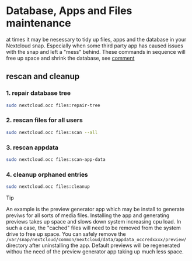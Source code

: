 # Database, Apps and Files maintenance

at times it may be nesessary to tidy up files, apps and the database in your Nextcloud snap.
Especially when some third party app has caused issues with the snap and left a "mess" behind. 
These commands in sequence will free up space and shrink the database, see [comment](https://github.com/nextcloud-snap/nextcloud-snap/issues/2758#issuecomment-2143605231)


## rescan and cleanup  

### 1. repair database tree
```bash
sudo nextcloud.occ files:repair-tree
```

### 2. rescan files for all users
```bash
sudo nextcloud.occ files:scan --all
```

### 3. rescan appdata
```bash
sudo nextcloud.occ files:scan-app-data
```

### 4. cleanup orphaned entries
```bash
sudo nextcloud.occ files:cleanup
```

> [!TIP]
>An example is the preview generator app which may be install to generate previws for all sorts of media files. 
Installing the app and generating previews takes up space and slows down system increasing cpu load. In such a 
case, the "cached" files will need to be removed from the system drive to free up space. You can safely remove
the `/var/snap/nextcloud/common/nextcloud/data/appdata_occredxxxx/preview/` directory after uninstalling the app. 
Default previews will be regenerated withou the need of the preview generator app taking up much less space.
